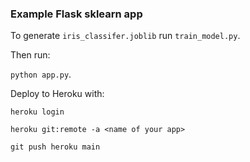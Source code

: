 ### Example Flask sklearn app

To generate `iris_classifer.joblib` run `train_model.py`.

Then run:

`python app.py`.

Deploy to Heroku with:

```
heroku login

heroku git:remote -a <name of your app>

git push heroku main
```
